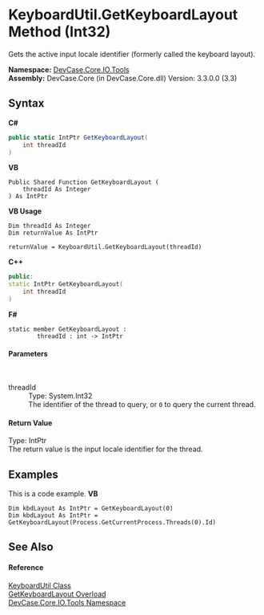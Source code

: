 # KeyboardUtil.GetKeyboardLayout Method (Int32)
 

Gets the active input locale identifier (formerly called the keyboard layout).

**Namespace:**&nbsp;<a href="N_DevCase_Core_IO_Tools">DevCase.Core.IO.Tools</a><br />**Assembly:**&nbsp;DevCase.Core (in DevCase.Core.dll) Version: 3.3.0.0 (3.3)

## Syntax

**C#**<br />
``` C#
public static IntPtr GetKeyboardLayout(
	int threadId
)
```

**VB**<br />
``` VB
Public Shared Function GetKeyboardLayout ( 
	threadId As Integer
) As IntPtr
```

**VB Usage**<br />
``` VB Usage
Dim threadId As Integer
Dim returnValue As IntPtr

returnValue = KeyboardUtil.GetKeyboardLayout(threadId)
```

**C++**<br />
``` C++
public:
static IntPtr GetKeyboardLayout(
	int threadId
)
```

**F#**<br />
``` F#
static member GetKeyboardLayout : 
        threadId : int -> IntPtr 

```


#### Parameters
&nbsp;<dl><dt>threadId</dt><dd>Type: System.Int32<br />The identifier of the thread to query, or `0` to query the current thread.</dd></dl>

#### Return Value
Type: IntPtr<br />The return value is the input locale identifier for the thread.

## Examples
This is a code example. 
**VB**<br />
``` VB
Dim kbdLayout As IntPtr = GetKeyboardLayout(0) 
Dim kbdLayout As IntPtr = GetKeyboardLayout(Process.GetCurrentProcess.Threads(0).Id)
```


## See Also


#### Reference
<a href="T_DevCase_Core_IO_Tools_KeyboardUtil">KeyboardUtil Class</a><br /><a href="Overload_DevCase_Core_IO_Tools_KeyboardUtil_GetKeyboardLayout">GetKeyboardLayout Overload</a><br /><a href="N_DevCase_Core_IO_Tools">DevCase.Core.IO.Tools Namespace</a><br />